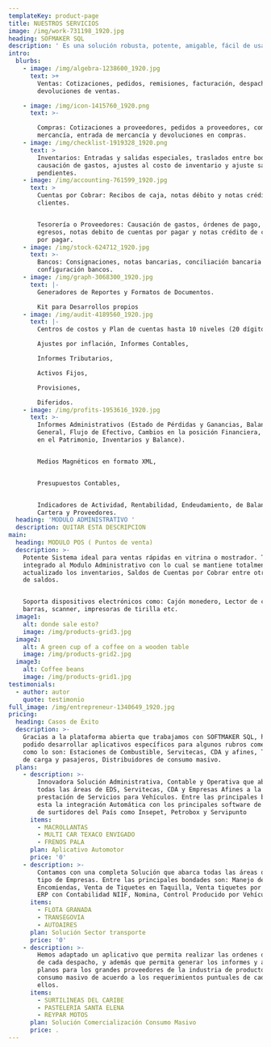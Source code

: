 ```yaml
---
templateKey: product-page
title: NUESTROS SERVICIOS
image: /img/work-731198_1920.jpg
heading: SOFMAKER SQL
description: ' Es una solución robusta, potente, amigable, fácil de usar, construida con lo último en tecnología de desarrollo de software y que le permite crecer (adicionar otros módulos) conforme sea el crecimiento de su negocio, gracias a su plataforma abierta.  ​  Las empresas cambian, los procesos cambian, los mercados cambian, el administrador de tus procesos también debe ser flexible ante los cambios'
intro:
  blurbs:
    - image: /img/algebra-1238600_1920.jpg
      text: >+
        Ventas: Cotizaciones, pedidos, remisiones, facturación, despachos y
        devoluciones de ventas.

    - image: /img/icon-1415760_1920.png
      text: >-

        Compras: Cotizaciones a proveedores, pedidos a proveedores, compras de
        mercancía, entrada de mercancía y devoluciones en compras.
    - image: /img/checklist-1919328_1920.png
      text: >
        Inventarios: Entradas y salidas especiales, traslados entre bodegas,
        causación de gastos, ajustes al costo de inventario y ajuste saldos
        pendientes.
    - image: /img/accounting-761599_1920.jpg
      text: >
        Cuentas por Cobrar: Recibos de caja, notas débito y notas crédito
        clientes.


        Tesorería o Proveedores: Causación de gastos, órdenes de pago, cheques o
        egresos, notas debito de cuentas por pagar y notas crédito de cuentas
        por pagar.
    - image: /img/stock-624712_1920.jpg
      text: >-
        Bancos: Consignaciones, notas bancarias, conciliación bancaria y
        configuración bancos.
    - image: /img/graph-3068300_1920.jpg
      text: |-
        Generadores de Reportes y Formatos de Documentos.

        Kit para Desarrollos propios
    - image: /img/audit-4189560_1920.jpg
      text: |-
        Centros de costos y Plan de cuentas hasta 10 niveles (20 dígitos)

        Ajustes por inflación, Informes Contables,

        Informes Tributarios,

        Activos Fijos,

        Provisiones,

        Diferidos.
    - image: /img/profits-1953616_1920.jpg
      text: >-
        Informes Administrativos (Estado de Pérdidas y Ganancias, Balance
        General, Flujo de Efectivo, Cambios en la posición Financiera, Cambios
        en el Patrimonio, Inventarios y Balance).


        Medios Magnéticos en formato XML,


        Presupuestos Contables,


        Indicadores de Actividad, Rentabilidad, Endeudamiento, de Balance, de
        Cartera y Proveedores.
  heading: 'MODULO ADMINISTRATIVO '
  description: QUITAR ESTA DESCRIPCION
main:
  heading: MODULO POS ( Puntos de venta)
  description: >-
    Potente Sistema ideal para ventas rápidas en vitrina o mostrador. Totalmente
    integrado al Modulo Administrativo con lo cual se mantiene totalmente
    actualizado los inventarios, Saldos de Cuentas por Cobrar entre otras tablas
    de saldos.


    Soporta dispositivos electrónicos como: Cajón monedero, Lector de código de
    barras, scanner, impresoras de tirilla etc.
  image1:
    alt: donde sale esto?
    image: /img/products-grid3.jpg
  image2:
    alt: A green cup of a coffee on a wooden table
    image: /img/products-grid2.jpg
  image3:
    alt: Coffee beans
    image: /img/products-grid1.jpg
testimonials:
  - author: autor
    quote: testimonio
full_image: /img/entrepreneur-1340649_1920.jpg
pricing:
  heading: Casos de Éxito
  description: >-
    Gracias a la plataforma abierta que trabajamos con SOFTMAKER SQL, hemos
    podido desarrollar aplicativos específicos para algunos rubros comerciales,
    como lo son: Estaciones de Combustible, Servitecas, CDA y afines, Transporte
    de carga y pasajeros, Distribuidores de consumo masivo.
  plans:
    - description: >-
        Innovadora Solución Administrativa, Contable y Operativa que abarca
        todas las áreas de EDS, Servitecas, CDA y Empresas Afines a la
        prestación de Servicios para Vehículos. Entre las principales bondades
        esta la integración Automática con los principales software de control
        de surtidores del País como Insepet, Petrobox y Servipunto
      items:
        - MACROLLANTAS
        - MULTI CAR TEXACO ENVIGADO
        - FRENOS PALA
      plan: Aplicativo Automotor
      price: '0'
    - description: >-
        Contamos con una completa Solución que abarca todas las áreas de este
        tipo de Empresas. Entre las principales bondades son: Manejo de Giros y
        Encomiendas, Venta de Tiquetes en Taquilla, Venta tiquetes por Internet,
        ERP con Contabilidad NIIF, Nomina, Control Producido por Vehículo.
      items:
        - FLOTA GRANADA
        - TRANSEGOVIA
        - AUTOAIRES
      plan: Solución Sector transporte
      price: '0'
    - description: >-
        Hemos adaptado un aplicativo que permita realizar las ordenes de cargue
        de cada despacho, y además que permita generar los informes y archivos
        planos para los grandes proveedores de la industria de productos de
        consumo masivo de acuerdo a los requerimientos puntuales de cada uno de
        ellos.
      items:
        - SURTILINEAS DEL CARIBE
        - PASTELERIA SANTA ELENA
        - REYPAR MOTOS
      plan: Solución Comercialización Consumo Masivo
      price: .
---
```


